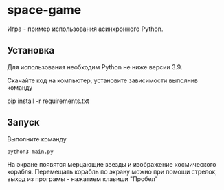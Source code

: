 # space-game

Игра - пример использования асинхронного Python.

## Установка

Для использования необходим Python не ниже версии 3.9.

Скачайте код на компьютер, установите зависимости выполнив команду

  pip install -r requirements.txt
  
## Запуск

Выполните команду

    python3 main.py
    
На экране появятся мерцающие звезды и изображение космического корабля. Перемещать корабль по экрану можно при помощи стрелок, выход из програмы - нажатием клавиши "Пробел"
